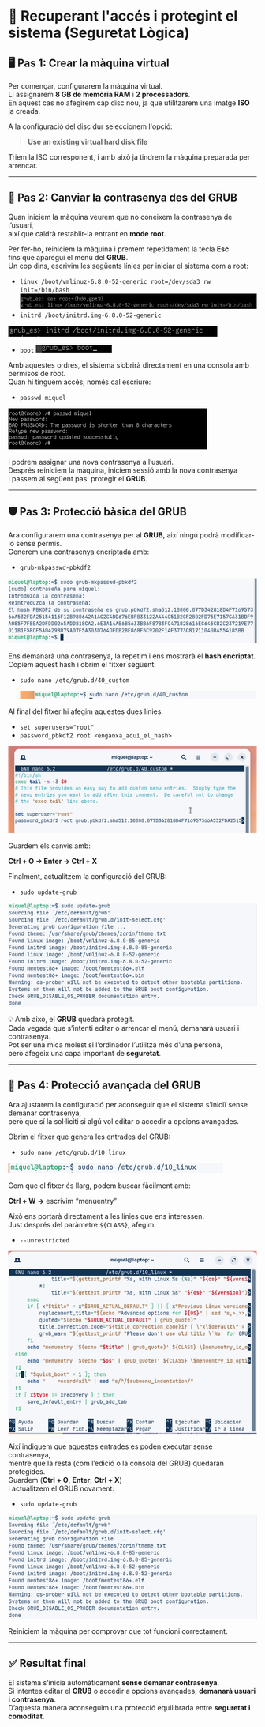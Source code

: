 # 🔐 Recuperant l'accés i protegint el sistema (Seguretat Lògica)

## 🖥️ Pas 1: Crear la màquina virtual

Per començar, configurarem la màquina virtual.  
Li assignarem **8 GB de memòria RAM** i **2 processadors**.  
En aquest cas no afegirem cap disc nou, ja que utilitzarem una imatge **ISO** ja creada.

A la configuració del disc dur seleccionem l'opció:

> **Use an existing virtual hard disk file**

Triem la ISO corresponent, i amb això ja tindrem la màquina preparada per arrencar.

---

## 🔄 Pas 2: Canviar la contrasenya des del GRUB

Quan iniciem la màquina veurem que no coneixem la contrasenya de l’usuari,  
així que caldrà restablir-la entrant en **mode root**.

Per fer-ho, reiniciem la màquina i premem repetidament la tecla **Esc**  
fins que aparegui el menú del **GRUB**.  
Un cop dins, escrivim les següents línies per iniciar el sistema com a root:

- `linux /boot/vmlinuz-6.8.0-52-generic root=/dev/sda3 rw init=/bin/bash`
![Captura del procés](./img/1.png)
- `initrd /boot/initrd.img-6.8.0-52-generic`

![Captura del procés](./img/2.png)
- `boot`
![Captura del procés](./img/3.png)

Amb aquestes ordres, el sistema s’obrirà directament en una consola amb permisos de root.  
Quan hi tinguem accés, només cal escriure:

- `passwd miquel`

![Captura del procés](./img/4.png)

i podrem assignar una nova contrasenya a l’usuari.  
Després reiniciem la màquina, iniciem sessió amb la nova contrasenya  
i passem al següent pas: protegir el **GRUB**.

---

## 🛡️ Pas 3: Protecció bàsica del GRUB

Ara configurarem una contrasenya per al **GRUB**, així ningú podrà modificar-lo sense permís.  
Generem una contrasenya encriptada amb:

- `grub-mkpasswd-pbkdf2`

![Captura del procés](./img/5.png)

Ens demanarà una contrasenya, la repetim i ens mostrarà el **hash encriptat**.  
Copiem aquest hash i obrim el fitxer següent:

- `sudo nano /etc/grub.d/40_custom`

  ![Captura del procés](./img/6.png)

Al final del fitxer hi afegim aquestes dues línies:

- `set superusers="root"`
- `password_pbkdf2 root <enganxa_aquí_el_hash>`

![Captura del procés](./img/7.png)

Guardem els canvis amb:

**Ctrl + O → Enter → Ctrl + X**

Finalment, actualitzem la configuració del GRUB:

- `sudo update-grub`

![Captura del procés](./img/8.png)

💡 Amb això, el **GRUB** quedarà protegit.  
Cada vegada que s’intenti editar o arrencar el menú, demanarà usuari i contrasenya.  
Pot ser una mica molest si l’ordinador l’utilitza més d’una persona,  
però afegeix una capa important de **seguretat**.

---

## 🔧 Pas 4: Protecció avançada del GRUB

Ara ajustarem la configuració per aconseguir que el sistema s’iniciï sense demanar contrasenya,  
però que sí la sol·liciti si algú vol editar o accedir a opcions avançades.

Obrim el fitxer que genera les entrades del GRUB:

- `sudo nano /etc/grub.d/10_linux`

![Captura del procés](./img/9.png)

Com que el fitxer és llarg, podem buscar fàcilment amb:

**Ctrl + W →** escrivim “menuentry”

Això ens portarà directament a les línies que ens interessen.  
Just després del paràmetre `${CLASS}`, afegim:

- `--unrestricted`

![Captura del procés](./img/10.png)

Així indiquem que aquestes entrades es poden executar sense contrasenya,  
mentre que la resta (com l’edició o la consola del GRUB) quedaran protegides.  
Guardem (**Ctrl + O**, **Enter**, **Ctrl + X**)  
i actualitzem el GRUB novament:

- `sudo update-grub`

![Captura del procés](./img/8.png)

Reiniciem la màquina per comprovar que tot funcioni correctament.

---

## ✅ Resultat final

El sistema s’inicia automàticament **sense demanar contrasenya**.  
Si intentes editar el **GRUB** o accedir a opcions avançades, **demanarà usuari i contrasenya**.  
D’aquesta manera aconseguim una protecció equilibrada entre **seguretat i comoditat**.

